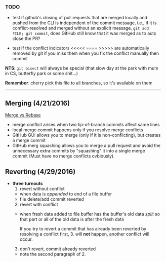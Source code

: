 ### TODO ####
* test if github's closing of pull requests that are merged locally and pushed from the CLI is independent of the commit message, i.e., if it is conflict-resolved and merged without an explicit message, `git add FILE; git commit`, does GitHub still know that it was merged as to auto close the PR?

* test if the conflict indicators <<<<< ==== >>>>> are automatically removed by
  git if you miss them when you fix the conflict manually then commit

**NTS**: `git bisect` will always be special (that slow day at the park with mum in CS, butterfly park or some shit...)

__Remember__: cherry pick this file to all branches, so it's available on them

***

## Merging (4/21/2016) ##
[Merge vs Rebase](http://stackoverflow.com/a/16666418/3280654)

* merge conflict arises when two tip-of-branch commits affect same lines
* local merge commit happens only if you resolve merge conflicts
* GitHub GUI allows you to merge (only if it is non-conflicting), but creates a merge commit
* GitHub merg squashing allows you to merge a pull request and avoid the unnecessary extra commits by "squashing" it into a single merge commit (Must have no merge conflicts ovbiously).

## Reverting (4/29/2016) ##

* **three turnouts**
  1. revert without conflict
    * when data is *appended* to end of a file buffer
    * file delete/add commit reverted
  2. revert with conflict
    * when fresh data added to file buffer has the buffer's old data *split* so
      that part or all of the old data is after the fresh data

      If you try to revert a commit that has already been reverted by resolving
      a conflict first, 3. will **not** happen, another conflict will occur.
  3. don't revert, commit already reverted
    * note the second paragraph of 2.
